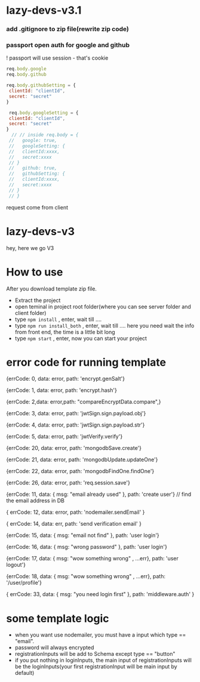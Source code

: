 # lazy-devs-v3.1

### add .gitignore to zip file(rewrite zip code)
### passport open auth for google and github
   ! passport will use session - that's cookie
 ```js  
 req.body.google
 req.body.github

 req.body.githubSetting = {
  clientId: "clientId",
  secret: "secret"
 }

  req.body.googleSetting = {
  clientId: "clientId",
  secret: "secret"
 }
   // // inside req.body = {
  //   google: true, 
  //   googleSetting: {
  //   clientId:xxxx,
  //   secret:xxxx
  // }
  //   github: true,
  //   githubSetting: {
  //   clientId:xxxx,
  //   secret:xxxx
  // }
  // }
 ``` 
 request come from client



# lazy-devs-v3
hey, here we go V3


# How to use
After you download template zip file.

- Extract the project
- open teminal in project root folder(where you can see server folder and client folder)
- type ```npm install``` , enter, wait till ....
- type ```npm run install_both``` , enter, wait till .... here you need wait the info from front end, the time is a little bit long
- type ```npm start``` , enter, now you can start your project




# error code for running template
{errCode: 0, data: error, path: 'encrypt.genSalt'}

{errCode: 1, data: error, path: 'encrypt.hash'}

{errCode: 2,data: error,path: "compareEncryptData.compare",}

{errCode: 3, data: error, path: 'jwtSign.sign.payload.obj'}

{errCode: 4, data: error, path: 'jwtSign.sign.payload.str'}

{errCode: 5, data: error, path: 'jwtVerify.verify'}

{errCode: 20, data: error, path: 'mongodbSave.create'}

{errCode: 21, data: error, path: 'mongodbUpdate.updateOne'}

{errCode: 22, data: error, path: 'mongodbFindOne.findOne'}

{errCode: 26, data: error, path: 'req.session.save'}

{errCode: 11, data: { msg: "email already used" }, path: 'create user'} // find the email address in DB

{ errCode: 12, data: error, path: 'nodemailer.sendEmail' }

{ errCode: 14, data: err, path: 'send verification email' }

{errCode: 15, data: { msg: "email not find" }, path: 'user login'}

{errCode: 16, data: { msg: "wrong password" }, path: 'user login'}

{errCode: 17, data: { msg: "wow something wrong" , ...err}, path: 'user logout'}

{errCode: 18, data: { msg: "wow something wrong" , ...err}, path: '/user/profile'}

{ errCode: 33, data: { msg: "you need login first" }, path: 'middleware.auth' }

# some template logic
- when you want use nodemailer, you must have a input which type == "email".
- password will always encrypted
- registrationInputs will be add to Schema except type == "button"
- if you put nothing in loginInputs, the main input of registrationInputs will be the loginInputs(your first registrationInput will be main input by default)
